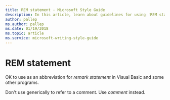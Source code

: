 ```yaml
---
title: REM statement - Microsoft Style Guide
description: In this article, learn about guidelines for using 'REM statement' in Microsoft documents and when to use 'comment' instead.
author: pallep
ms.author: pallep
ms.date: 01/19/2018
ms.topic: article
ms.service: microsoft-writing-style-guide
---
```


# REM statement

OK to use as an abbreviation for *remark statement* in Visual Basic and some other programs. 

Don't use generically to refer to a comment. Use *comment* instead.
